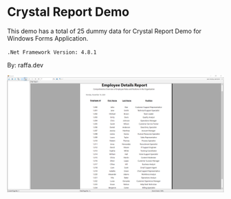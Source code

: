 # Crystal Report Demo

This demo has a total of 25 dummy data for Crystal Report Demo for Windows Forms Application.

`.Net Framework Version: 4.8.1`

By: raffa.dev

![Alt text](./resources/img/content.PNG)
